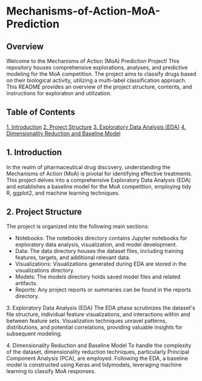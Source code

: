 # Mechanisms-of-Action-MoA-Prediction

## Overview
Welcome to the Mechanisms of Action (MoA) Prediction Project! This repository houses comprehensive explorations, analyses, and predictive modeling for the MoA competition. 
The project aims to classify drugs based on their biological activity, utilizing a multi-label classification approach. This README provides an overview of the project structure, contents, and instructions for exploration and utilization.

## Table of Contents
[1. Introduction](#1-introduction)
[2. Project Structure](#2-project-structure)
[3. Exploratory Data Analysis (EDA)](#3-exploratory-data-analysis-eda)
[4. Dimensionality Reduction and Baseline Model](#-dimensionality-reduction-and-baseline-model)

<a id="1-introduction"></a>
## 1. Introduction
In the realm of pharmaceutical drug discovery, understanding the Mechanisms of Action (MoA) is pivotal for identifying effective treatments. 
This project delves into a comprehensive Exploratory Data Analysis (EDA) and establishes a baseline model for the MoA competition, employing tidy R, ggplot2, and machine learning techniques.

<a id="2-project-structure"></a>
## 2. Project Structure
The project is organized into the following main sections:
* Notebooks: The notebooks directory contains Jupyter notebooks for exploratory data analysis, visualization, and model development.
* Data: The data directory houses the dataset files, including training features, targets, and additional relevant data.
* Visualizations: Visualizations generated during EDA are stored in the visualizations directory.
* Models: The models directory holds saved model files and related artifacts.
* Reports: Any project reports or summaries can be found in the reports directory.

<a id="3-exploratory-data-analysis-eda"></a>
3. Exploratory Data Analysis (EDA)
The EDA phase scrutinizes the dataset's file structure, individual feature visualizations, and interactions within and between feature sets.
Visualization techniques unravel patterns, distributions, and potential correlations, providing valuable insights for subsequent modeling.

<a id="4-dimensionality-reduction-and-baseline-model"></a>
4. Dimensionality Reduction and Baseline Model
To handle the complexity of the dataset, dimensionality reduction techniques, particularly Principal Component Analysis (PCA), are employed.
Following the EDA, a baseline model is constructed using Keras and tidymodels, leveraging machine learning to classify MoA responses.
